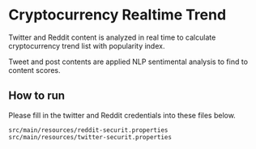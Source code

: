 # Cryptocurrency Realtime Trend
Twitter and Reddit content is analyzed in real time to calculate cryptocurrency
trend list with popularity index.

Tweet and post contents are applied NLP sentimental analysis to find to content scores.  

## How to run

Please fill in the twitter and Reddit credentials into these files below.

`src/main/resources/reddit-securit.properties`
`src/main/resources/twitter-securit.properties`

